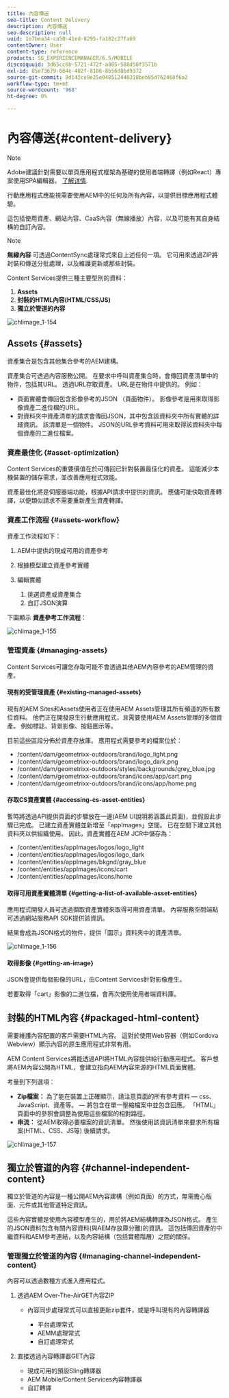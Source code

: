 ```yaml
---
title: 內容傳送
seo-title: Content Delivery
description: 內容傳送
seo-description: null
uuid: 1e7bea34-ca50-41ed-8295-fa182c27fa69
contentOwner: User
content-type: reference
products: SG_EXPERIENCEMANAGER/6.5/MOBILE
discoiquuid: 3d65cc6b-5721-472f-a805-588d50f3571b
exl-id: 85e73679-684e-402f-8186-8b56d8bd9372
source-git-commit: 9d142ce9e25e048512440310beb05d762468f6a2
workflow-type: tm+mt
source-wordcount: '968'
ht-degree: 0%

---
```


# 內容傳送{#content-delivery}

>[!NOTE]
>
>Adobe建議針對需要以單頁應用程式框架為基礎的使用者端轉譯（例如React）專案使用SPA編輯器。 [了解详情](/help/sites-developing/spa-overview.md).

行動應用程式應能視需要使用AEM中的任何及所有內容，以提供目標應用程式體驗。

這包括使用資產、網站內容、CaaS內容（無線播放）內容，以及可能有其自身結構的自訂內容。

>[!NOTE]
>
>**無線內容** 可透過ContentSync處理常式來自上述任何一項。 它可用來透過ZIP將封裝和傳送分批處理，以及維護更新或那些封裝。

Content Services提供三種主要型別的資料：

1. **Assets**
1. **封裝的HTML內容(HTML/CSS/JS)**
1. **獨立於管道的內容**

![chlimage_1-154](assets/chlimage_1-154.png)

## Assets {#assets}

資產集合是包含其他集合參考的AEM建構。

資產集合可透過內容服務公開。 在要求中呼叫資產集合時，會傳回資產清單中的物件，包括其URL。 透過URL存取資產。 URL是在物件中提供的。 例如：

* 頁面實體會傳回包含影像參考的JSON （頁面物件）。 影像參考是用來取得影像資產二進位檔的URL。
* 對資料夾中資產清單的請求會傳回JSON，其中包含該資料夾中所有實體的詳細資訊。 該清單是一個物件。 JSON的URL參考資料可用來取得該資料夾中每個資產的二進位檔案。

### 資產最佳化 {#asset-optimization}

Content Services的重要價值在於可傳回已針對裝置最佳化的資產。 這能減少本機裝置的儲存需求，並改善應用程式效能。

資產最佳化將是伺服器端功能，根據API請求中提供的資訊。 應儘可能快取資產轉譯，以便類似請求不需要重新產生資產轉譯。

### 資產工作流程 {#assets-workflow}

資產工作流程如下：

1. AEM中提供的現成可用的資產參考
1. 根據模型建立資產參考實體
1. 編輯實體

   1. 挑選資產或資產集合
   1. 自訂JSON演算

下圖顯示 **資產參考工作流程**：

![chlimage_1-155](assets/chlimage_1-155.png)

### 管理資產 {#managing-assets}

Content Services可讓您存取可能不會透過其他AEM內容參考的AEM管理的資產。

#### 現有的受管理資產 {#existing-managed-assets}

現有的AEM Sites和Assets使用者正在使用AEM Assets管理其所有頻道的所有數位資料。 他們正在開發原生行動應用程式，且需要使用AEM Assets管理的多個資產。 例如標誌、背景影像、按鈕圖示等。

目前這些區段分佈於資產存放庫。 應用程式需要參考的檔案位於：

* /content/dam/geometrixx-outdoors/brand/logo_light.png
* /content/dam/geometrixx-outdoors/brand/logo_dark.png
* /content/dam/geometrixx-outdoors/styles/backgrounds/grey_blue.jpg
* /content/dam/geometrixx-outdoors/brand/icons/app/cart.png
* /content/dam/geometrixx-outdoors/brand/icons/app/home.png

#### 存取CS資產實體 {#accessing-cs-asset-entities}

暫時將透過API提供頁面的步驟放在一邊(AEM UI說明將涵蓋此頁面)，並假設此步驟已完成。 已建立資產實體並新增至「appImages」空間。 已在空間下建立其他資料夾以供組織使用。 因此，資產實體在AEM JCR中儲存為：

* /content/entities/appImages/logos/logo_light
* /content/entities/appImages/logos/logo_dark
* /content/entities/appImages/bkgnd/gray_blue
* /content/entities/appImages/icons/cart
* /content/entities/appImages/icons/home

#### 取得可用資產實體清單 {#getting-a-list-of-available-asset-entities}

應用程式開發人員可透過擷取資產實體來取得可用資產清單。 內容服務空間端點可透過網站服務API SDK提供該資訊。

結果會成為JSON格式的物件，提供「圖示」資料夾中的資產清單。

![chlimage_1-156](assets/chlimage_1-156.png)

#### 取得影像 {#getting-an-image}

JSON會提供每個影像的URL，由Content Services針對影像產生。

若要取得「cart」影像的二進位檔，會再次使用使用者端資料庫。

## 封裝的HTML內容 {#packaged-html-content}

需要維護內容配置的客戶需要HTML內容。 這對於使用Web容器（例如Cordova Webview）顯示內容的原生應用程式非常有用。

AEM Content Services將能透過API將HTML內容提供給行動應用程式。 客戶想將AEM內容公開為HTML，會建立指向AEM內容來源的HTML頁面實體。

考量到下列選項：

* **Zip檔案：** 為了能在裝置上正確顯示，請注意頁面的所有參考資料 — css、JavaScript、資產等。  — 將包含在單一壓縮檔案中並包含回應。 「HTML」頁面中的參照會調整為使用這些檔案的相對路徑。
* **串流：** 從AEM取得必要檔案的資訊清單。 然後使用該資訊清單來要求所有檔案(HTML、CSS、JS等) 後續請求。

![chlimage_1-157](assets/chlimage_1-157.png)

## 獨立於管道的內容 {#channel-independent-content}

獨立於管道的內容是一種公開AEM內容建構（例如頁面）的方式，無需擔心版面、元件或其他管道特定資訊。

這些內容實體是使用內容模型產生的，用於將AEM結構轉譯為JSON格式。 產生的JSON資料包含有關內容資料(與AEM存放庫分離)的資訊。 這包括傳回資產的中繼資料和AEM參考連結，以及內容結構（包括實體階層）之間的關係。

### 管理獨立於管道的內容 {#managing-channel-independent-content}

內容可以透過數種方式進入應用程式。

1. 透過AEM Over-The-AirGET內容ZIP

   * 內容同步處理常式可以直接更新zip套件，或是呼叫現有的內容轉譯器

      * 平台處理常式
      * AEMM處理常式
      * 自訂處理常式

1. 直接透過內容轉譯器GET內容

   * 現成可用的預設Sling轉譯器
   * AEM Mobile/Content Services內容轉譯器
   * 自訂轉譯
